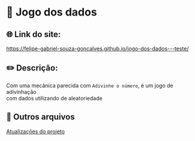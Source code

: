 # 🎲 Jogo dos dados

## 🌐 Link do site:
<a target="_blank" href="https://felipe-gabriel-souza-goncalves.github.io/jogo-dos-dados---teste/">https://felipe-gabriel-souza-goncalves.github.io/jogo-dos-dados---teste/</a>

## ✏️ Descrição:
Com uma mecânica parecida com ```Adivinhe o número```, é um jogo de adivinhação <br>
com dados utilizando de aleatoriedade

## 📁 Outros arquivos
[Atualizações do projeto](CHANGELOG.md)
